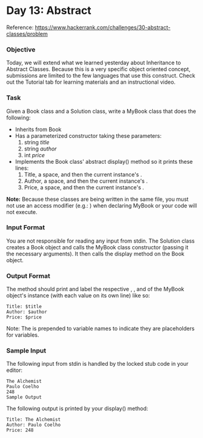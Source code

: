 # Day 13: Abstract
Reference: https://www.hackerrank.com/challenges/30-abstract-classes/problem


### Objective
Today, we will extend what we learned yesterday about Inheritance to Abstract Classes. Because this is a very specific object oriented concept, submissions are limited to the few languages that use this construct. Check out the Tutorial tab for learning materials and an instructional video.

### Task
Given a Book class and a Solution class, write a MyBook class that does the following:

* Inherits from Book 
* Has a parameterized constructor taking these  parameters:
  1. string _title_
  2. string _author_
  3. int _price_
* Implements the Book class' abstract display() method so it prints these  lines:
  1. Title,  a space, and then the current instance's .
  2. Author, a space, and then the current instance's .
  3. Price, a space, and then the current instance's .

**Note:** Because these classes are being written in the same file, you must not use an access modifier (e.g.: ) when declaring MyBook or your code will not execute.

### Input Format

You are not responsible for reading any input from stdin. The Solution class creates a Book object and calls the MyBook class constructor (passing it the necessary arguments). It then calls the display method on the Book object.

### Output Format

The  method should print and label the respective , , and  of the MyBook object's instance (with each value on its own line) like so:

    Title: $title
    Author: $author
    Price: $price

Note: The  is prepended to variable names to indicate they are placeholders for variables.

### Sample Input

The following input from stdin is handled by the locked stub code in your editor:

    The Alchemist
    Paulo Coelho
    248
    Sample Output

The following output is printed by your display() method:

    Title: The Alchemist
    Author: Paulo Coelho
    Price: 248